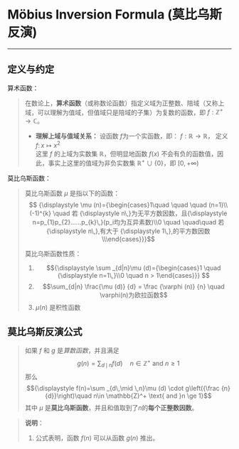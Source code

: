 # Möbius Inversion Formula (莫比乌斯反演)
---
## 定义与约定
算术函数：
> 在数论上，**算术函数**（或称数论函数）指定义域为正整数、陪域（又称上域，可以理解为值域，但值域只是陪域的子集）为复数的函数，即 $f:\mathbb {Z} ^{+}\rightarrow \mathbb {C}$。
> - **理解上域与值域关系：** 设函数 $f$为一个实函数，即：
$f:\mathbb {R} \rightarrow \mathbb {R}$，
定义
$f\colon \,x\mapsto x^{2}$\
这里 $f$ 的上域为实数集 $\mathbb {R}$，但明显地函数 $f(x)$ 不会有负的函数值，因此，事实上这里的值域为非负实数集 ${\mathbb  {R}}^{+}\cup \{0\}$，即 $[0,+\infty)$

莫比乌斯函数：
> 莫比乌斯函数 $\mu$ 是指以下的函数：
> $$ {\displaystyle \mu (n)={\begin{cases}1\quad \quad  \quad (n=1)\\(-1)^{k} \quad 若 {\displaystyle n\,}为无平方数因数，且{\displaystyle n=p_{1}p_{2}......p_{k}\,}(p_i均为互异素数)\\0  \quad \quad\quad 若 {\displaystyle n\,},有大于 {\displaystyle 1\,},的平方数因数\\\end{cases}}}$$
>
> 莫比乌斯函数性质：
> 1. $${\displaystyle \sum _{d|n}\mu (d)={\begin{cases}1 \quad {\displaystyle n=1\,}\\0 \quad n > 1\end{cases}}} $$
> 2. $$\sum_{d|n} \frac{\mu (d)} {d} = \frac {\varphi (n)} {n} \quad \varphi(n)为欧拉函数$$
> 3. $μ(n)$ 是积性函数

## 莫比乌斯反演公式
> 如果 $f$ 和 $g$ 是*算数函数*，并且满足
> $$g(n)=\sum_{d\,\mid \,n}f(d)\quad n\in \mathbb{Z}^+ \text{ and }n \ge 1$$
> 那么
> $${\displaystyle f(n)=\sum _{d\,\mid \,n}\mu (d) \cdot g\left({\frac {n}{d}}\right)\quad n\in \mathbb{Z}^+ \text{ and }n \ge 1}$$
> 其中 $\mu$ 是**莫比乌斯函数**，并且和值取到了$n$的**每个正整数因数**。

> **说明**：
> 1. 公式表明，函数 $f(n)$ 可以从函数 $g(n)$ 推出。

